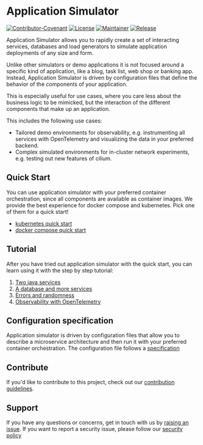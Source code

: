 # Application Simulator

[![Contributor-Covenant](https://img.shields.io/badge/Contributor%20Covenant-2.1-fbab2c.svg)](CODE_OF_CONDUCT.md)
[![License](https://img.shields.io/github/license/cisco-open/app-simulator?label=License)](LICENSE)
[![Maintainer](https://img.shields.io/badge/Maintainer-Cisco-00bceb.svg)](https://opensource.cisco.com)
[![Release](https://img.shields.io/github/v/release/cisco-open/app-simulator?label=Release)](https://github.com/cisco-open/app-simulator/releases)

Application Simulator allows you to rapidly create a set of interacting services, databases and load generators to
simulate application deployments of any size and form.

Unlike other simulators or demo applications it is not focused around a specific kind of application, like a blog, task
list, web shop or banking app. Instead, Application Simulator is driven by configuration files that define the behavior
of the components of your application.

This is especially useful for use cases, where you care less about the business logic to be mimicked, but the interaction
of the different components that make up an application.

This includes the following use cases:

- Tailored demo environments for observability, e.g. instrumenting all services with OpenTelemetry and visualizing the
  data in your preferred backend.
- Complex simulated environments for in-cluster network experiments, e.g. testing out new features of cilium.

## Quick Start

You can use application simulator with your preferred container orchestration, since all components are available as
container images. We provide the best experience for docker compose and kubernetes. Pick one of them for a quick start!

- [kubernetes quick start](./docs/quick-start/kubernetes.md)
- [docker compose quick start](./docs/quick-start/docker-compose.md)

## Tutorial

After you have tried out application simulator with the quick start, you can learn using it with the step by step tutorial:

1. [Two java services](./docs/tutorial/1-two-java-services.md)
2. [A database and more services](./docs/tutorial/2-a-database-and-more-services.md)
3. [Errors and randomness](./docs/tutorial/3-errors-and-randomness.md)
4. [Observability with OpenTelemetry](./docs/tutorial/4-observability-with-opentelemetry.md)

## Configuration specification

Application simulator is driven by configuration files that allow you to describe a microservice architecture and
then run it with your preferred container orchestration. The configuration file follows a [specification](./docs/specification.md)

## Contribute

If you'd like to contribute to this project, check out our [contribution guidelines](./CONTRIBUTING.md).

## Support

If you have any questions or concerns, get in touch with us by [raising an issue](https://github.com/cisco-open/app-simulator/issues).
If you want to report a security issue, please follow our [security policy](./SECURITY.md)
